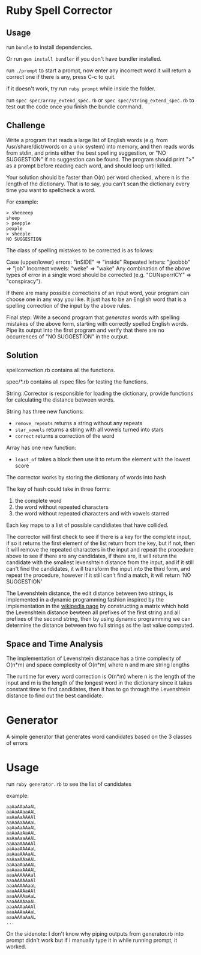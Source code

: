 Ruby Spell Corrector
====================

Usage
-----

run `bundle` to install dependencies.

Or run `gem install bundler` if you don't have bundler installed.

run `./prompt` to start a prompt, now enter any incorrect word it will return a correct one if there is any, press C-c to quit.

if it doesn't work, try run `ruby prompt` while inside the folder.

run `spec spec/array_extend_spec.rb` or `spec spec/string_extend_spec.rb` to test out the code once you finish the bundle command.

Challenge
---------

Write a program that reads a large list of English words (e.g. from /usr/share/dict/words on a unix system) into memory, and then reads words from stdin, and prints either the best spelling suggestion, or "NO SUGGESTION" if no suggestion can be found. The program should print ">" as a prompt before reading each word, and should loop until killed.

Your solution should be faster than O(n) per word checked, where n is the length of the dictionary. That is to say, you can't scan the dictionary every time you want to spellcheck a word.

For example:

```
> sheeeeep
sheep
> peepple
people
> sheeple
NO SUGGESTION
```

The class of spelling mistakes to be corrected is as follows:

Case (upper/lower) errors: "inSIDE" => "inside"
Repeated letters: "jjoobbb" => "job"
Incorrect vowels: "weke" => "wake"
Any combination of the above types of error in a single word should be corrected (e.g. "CUNsperrICY" => "conspiracy").

If there are many possible corrections of an input word, your program can choose one in any way you like. It just has to be an English word that is a spelling correction of the input by the above rules.

Final step: Write a second program that *generates* words with spelling mistakes of the above form, starting with correctly spelled English words. Pipe its output into the first program and verify that there are no occurrences of "NO SUGGESTION" in the output.

Solution
--------

spellcorrection.rb contains all the functions.

spec/\*.rb contains all rspec files for testing the functions.

String::Corrector is responsible for loading the dictionary, provide functions for calculating the distance between words.

String has three new functions:

* `remove_repeats` returns a string without any repeats
* `star_vowels` returns a string with all vowels turned into stars
* `correct` returns a correction of the word

Array has one new function:

* `least_of` takes a block then use it to return the element with the lowest score

The corrector works by storing the dictionary of words into hash

The key of hash could take in three forms:
1. the complete word
2. the word without repeated characters
3. the word without repeated characters and with vowels starred

Each key maps to a list of possible candidiates that have collided.

The corrector will first check to see if there is a key for the complete input, if so it returns the first element of the list return from the key, but if not, then it will remove the repeated characters in the input and repeat the procedure above to see if there are any candidates, if there are, it will return the candidate with the smallest levenshtein distance from the input, and if it still can't find the candidates, it will transform the input into the third form, and repeat the procedure, however if it still can't find a match, it will return 'NO SUGGESTION'

The Levenshtein distance, the edit distance between two strings, is implemented in a dynamic programming fashion inspired by the implementation in the [wikipedia page](http://en.wikipedia.org/wiki/Levenshtein_distance) by constructing a matrix which hold the Levenshtein distance bewteen all prefixes of the first string and all prefixes of the second string, then by using dynamic programming we can determine the distance between two full strings as the last value computed.

Space and Time Analysis
-----------------------

The implementation of Levenshtein distanace has a time complexity of O(n\*m) and space complexity of O(n\*m) where n and m are string lengths

The runtime for every word correction is O(n\*m) where n is the length of the input and m is the length of the longest word in the dictionary since it takes constant time to find candidates, then it has to go through the Levenshtein distance to find out the best candidate.


Generator
=========

A simple generator that generates word candidates based on the 3 classes of errors

Usage
=====

run `ruby generator.rb` to see the list of candidates

example:

```
aaAaAAaAaAL
aaAaAAaaAAL
aaAaAaAAAAl
aaAaAaAAAaL
aaAaAaAAaAL
aaAaAaAaAAL
aaAaAaaAAAL
aaAaaAAAAAl
aaAaaAAAAaL
aaAaaAAAaAL
aaAaaAAaAAL
aaAaaAaAAAL
aaAaaaAAAAL
aaaAAAAAAal
aaaAAAAAaAl
aaaAAAAAaaL
aaaAAAAaAAl
aaaAAAAaAaL
aaaAAAAaaAL
aaaAAAaAAAl
aaaAAAaAAaL
aaaAAAaAaAL
...
```

On the sidenote: I don't know why piping outputs from generator.rb into prompt didn't work but if I manually type it in while running prompt, it worked.
